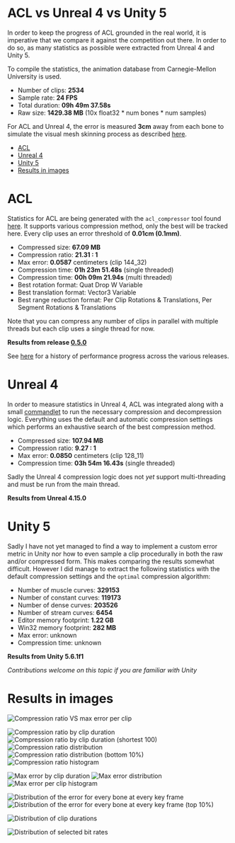 # ACL vs Unreal 4 vs Unity 5

In order to keep the progress of ACL grounded in the real world, it is imperative that we compare it against the competition out there. In order to do so, as many statistics as possible were extracted from Unreal 4 and Unity 5.

To compile the statistics, the animation database from Carnegie-Mellon University is used.

*  Number of clips: **2534**
*  Sample rate: **24 FPS**
*  Total duration: **09h 49m 37.58s**
*  Raw size: **1429.38 MB** (10x float32 * num bones * num samples)

For ACL and Unreal 4, the error is measured **3cm** away from each bone to simulate the visual mesh skinning process as described [here](error_metrics.md).

*  [ACL](acl_vs_ue4_vs_unity.md#acl)
*  [Unreal 4](acl_vs_ue4_vs_unity.md#unreal-4)
*  [Unity 5](acl_vs_ue4_vs_unity.md#unity-5)
*  [Results in images](acl_vs_ue4_vs_unity.md#results-in-images)

# ACL

Statistics for ACL are being generated with the `acl_compressor` tool found [here](../tools/acl_compressor). It supports various compression method, only the best will be tracked here. Every clip uses an error threshold of **0.01cm (0.1mm)**.

*  Compressed size: **67.09 MB**
*  Compression ratio: **21.31 : 1**
*  Max error: **0.0587** centimeters (clip 144_32)
*  Compression time: **01h 23m 51.48s** (single threaded)
*  Compression time: **00h 09m 21.94s** (multi threaded)
*  Best rotation format: Quat Drop W Variable
*  Best translation format: Vector3 Variable
*  Best range reduction format: Per Clip Rotations & Translations, Per Segment Rotations & Translations

Note that you can compress any number of clips in parallel with multiple threads but each clip uses a single thread for now.

**Results from release [0.5.0](https://github.com/nfrechette/acl/releases/tag/v0.5.0)**

See [here](performance_history.md) for a history of performance progress across the various releases.

# Unreal 4

In order to measure statistics in Unreal 4, ACL was integrated along with a small [commandlet](../tools/ue4_stats_dump) to run the necessary compression and decompression logic. Everything uses the default and automatic compression settings which performs an exhaustive search of the best compression method.

*  Compressed size: **107.94 MB**
*  Compression ratio: **9.27 : 1**
*  Max error: **0.0850** centimeters (clip 128_11)
*  Compression time: **03h 54m 16.43s** (single threaded)

Sadly the Unreal 4 compression logic does not *yet* support multi-threading and must be run from the main thread.

**Results from Unreal 4.15.0**

# Unity 5

Sadly I have not yet managed to find a way to implement a custom error metric in Unity nor how to even sample a clip procedurally in both the raw and/or compressed form. This makes comparing the results somewhat difficult. However I did manage to extract the following statistics with the default compression settings and the `optimal` compression algorithm:

*  Number of muscle curves: **329153**
*  Number of constant curves: **119173**
*  Number of dense curves: **203526**
*  Number of stream curves: **6454**
*  Editor memory footprint: **1.22 GB**
*  Win32 memory footprint: **282 MB**
*  Max error: unknown
*  Compression time: unknown

**Results from Unity 5.6.1f1**

*Contributions welcome on this topic if you are familiar with Unity*

# Results in images

![Compression ratio VS max error per clip](images/acl_compression_ratio_vs_max_error.png)


![Compression ratio by clip duration](images/acl_compression_ratio_by_duration.png)
![Compression ratio by clip duration (shortest 100)](images/acl_compression_ratio_by_duration_shortest_100.png)
![Compression ratio distribution](images/acl_compression_ratio_distribution.png)
![Compression ratio distribution (bottom 10%)](images/acl_compression_ratio_distribution_bottom_10.png)
![Compression ratio histogram](images/acl_compression_ratio_histogram.png)


![Max error by clip duration](images/acl_max_clip_error_by_duration.png)
![Max error distribution](images/acl_max_error_distribution.png)
![Max error per clip histogram](images/acl_max_error_histogram.png)


![Distribution of the error for every bone at every key frame](images/acl_exhaustive_error.png)
![Distribution of the error for every bone at every key frame (top 10%)](images/acl_exhaustive_error_top_10.png)

![Distribution of clip durations](images/acl_clip_durations.png)

![Distribution of selected bit rates](images/acl_bit_rates.png)
